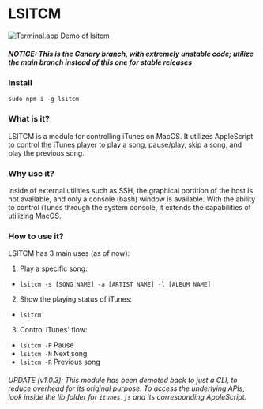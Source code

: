 # LSITCM

![Terminal.app Demo of lsitcm](https://s22.postimg.cc/jinq68mtt/demo.png)

##### NOTICE: This is the Canary branch, with extremely unstable code; utilize the *main* branch instead of this one for stable releases

### Install

`sudo npm i -g lsitcm`

### What is it?

LSITCM is a module for controlling iTunes on MacOS. It utilizes AppleScript to control the iTunes player to play a song, pause/play, skip a song, and play the previous song.

### Why use it?

Inside of external utilities such as SSH, the graphical portition of the host is not available, and only a console (bash) window is available. With the ability to control iTunes through the system console, it extends the capabilities of utilizing MacOS.

### How to use it?

LSITCM has 3 main uses (as of now):
1. Play a specific song:
  - `lsitcm -s [SONG NAME] -a [ARTIST NAME] -l [ALBUM NAME]`
2. Show the playing status of iTunes:
  - `lsitcm`
3. Control iTunes' flow:
  - `lsitcm -P` Pause
  - `lsitcm -N` Next song
  - `lsitcm -R` Previous song
###### UPDATE (v1.0.3): This module has been demoted back to just a CLI, to reduce overhead for its original purpose. To access the underlying APIs, look inside the *lib* folder for `itunes.js` and its corresponding AppleScript.
